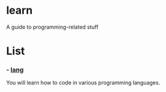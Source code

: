 # learn
A guide to programming-related stuff

# List

### - [lang](lang)
You will learn how to code in various programming languages.
